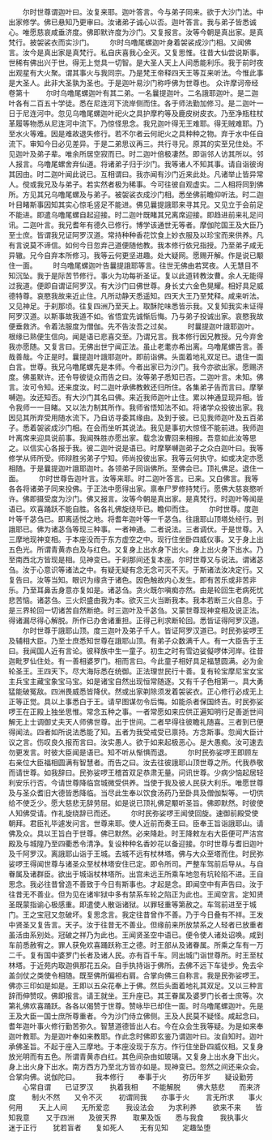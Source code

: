 <!-- { "loadSidebar": true } -->
　　尔时世尊谓迦叶曰。汝复来耶。迦叶答言。今与弟子同来。欲于大沙门法。中出家修学。佛已悬知乃更审曰。汝诸弟子诚心以否。迦叶答言。我与弟子皆悉诚心。唯愿慈哀咸垂济度。佛即默许度为沙门。又复报言。汝等今朝是真出家。是真梵行。披袈裟衣而实沙门。
　　尔时乌噜尾螺迦叶身着袈裟成沙门相。又闻佛言。汝今是真出家是真梵行。私自庆喜我心全灭。又复思惟。往昔大仙尝说斯事。世稀有佛出兴于世。得无上觉具一切智。是大圣人天上人间悉能利乐。我于前时夜出观星有大火聚。谓其事火与我同宗。乃是梵王帝释四天王等互来听法。今惟此事是大圣人。此非大圣孰为圣也。于是迦叶易沙门称呼佛为世尊也。
众许摩诃帝经卷第十
　　尔时乌噜尾螺迦叶有其二弟。一名曩提迦叶。二名誐耶迦叶。是二迦叶各有二百五十学徒。悉在尼连河下流岸侧而住。各于师法勤加修习。是二迦叶一日于尼连河中。忽见乌噜尾螺迦叶祀火之具护摩杓等及鹿皮树皮衣。乃至净瓶柱杖革履等物悉从尼连河中流下。乃惊怪思念。我兄迦叶得无王难耶。得无贼难耶。乃至水火等难。因是难故退失修行。若不尔者云何祀火之具种种之物。弃于水中任自流下。审知今日必见差异。于是二弟思议再三。共行寻兄。原其的实至兄住处。不见迦叶及弟子辈。唯余所居空寂而已。时二迦叶倍极凄然。即诣邻人访其所以。邻人报言。乌噜尾螺舍弃仙道。将诸弟子归于沙门。我等诸人不知其事。请自诣彼询其因由。时二迦叶闻此说已。互相谓曰。我亦闻有沙门近来此处。凡诸举止皆异常人。傥或我兄及与弟子。若实然者极为稀事。今可往彼自观虚实。二人相将同到佛所。方见其兄乌噜尾螺及与弟子。被袈裟衣成沙门相。悉坐佛前瞻仰听法。时二迦叶目睹斯事因知其实心惊毛竖足不能进。佛见曩提誐耶来寻其兄。又见立于会前足不能进。即遣乌噜尾螺自起迎接。时二迦叶既睹其兄离席迎接。即趋进前来礼足问讯。二迦叶言。我兄耆年有德久已修行。博学该通世无等者。摩伽陀国王及大臣乃至士庶。皆谓我兄证阿罗汉道。常持种种香花饮食上妙衣服及以珍宝而来供养。凡有言说莫不谛信。如何今日忽弃己道便随他教。我本修行依兄指授。乃至弟子咸无异辙。兄今自弃本所修习。我等云何更坚进趣。处大疑网。愿赐开解。作是说已颙住一面。
　　时乌噜尾螺迦叶告曩提誐耶等言。往世无佛由若冥夜。人无慧目不知沉坠。我于是际苦节修行。事火为功每祈圣证。复以此道转教汝曹。余人无能得过我道。便即自谓证阿罗汉。有大沙门曰佛世尊。身长丈六金色晃耀。相好具足威德特尊。哀愍我故来近止住。凡所动静天悉遥知。四天大王乃至梵释。咸来听法。又见神足。于刹那顷。往复四洲乃至天上。取酥陀味悉皆示我。又复知我实未证得阿罗汉道。以斯事故我道不如。省悟宜先诚惭后悔。乃与弟子投诚出家。哀愍我故便垂救济。令着法服度为僧伽。先不告汝吾之过矣。
　　时曩提迦叶誐耶迦叶。根缘已熟便生信向。闻是语已悲喜交至。乃谓兄言。我本修行因兄教授。兄今弃舍我亦愿随。又复言曰。无佛出世宁闻正法。虽止老耄亦希出离。乌噜尾螺告言。善哉善哉。今正是时。曩提迦叶誐耶迦叶。即前诣佛。头面着地礼双足已。退住一面白言。世尊。我兄乌噜尾螺先是本师。今者出家已为沙门。我今亦欲出家。愿赐济度。佛虽默许。还令导彼徒众而告之曰。汝等弟子悉知已否。二迦叶言。未知。佛言。汝可令知。还来度汝。时二迦叶承佛教敕还归所住。各集弟子告而言曰。摩拏嚩迦。汝还知否。有大沙门其名曰佛。来近我师迦叶止住。累以神通显现异相。皆令我师一一目睹。又以法力制其所作。我师省悟知法不如。将诸学众投彼出家。我因见其所弃受用随水流下。乃自访寻委其缘由。及到于彼。已见我师迦叶及五百弟子。悉着袈裟成沙门相。在会而坐听其说法。我见是事初大惊怪不能前进。我师迦叶离席来迎具说前事。我闻殊胜亦愿出家。载念汝曹回来相报。吾意如此汝等思之。以信实心各报于我。彼二迦叶说是语已。时摩拏嚩迦弟子之众白迦叶曰。我等修学从师所受。师辩胜劣弟子宁知。师尚投彼出家。我等云何执守。如或决定亦愿相随。于是曩提迦叶誐耶迦叶。各领弟子同诣佛所。至佛会已。顶礼佛足。退住一面。
　　尔时世尊告迦叶言。汝等来耶。时二迦叶答言。已来。又白佛言。我等各各将诸弟子同来投佛。于正法中愿得出家。禀奉尸罗修持梵行。愿佛大慈哀愍听许。佛即摄受度为沙门。佛又报言。汝等今朝是真出家。是真梵行。时迦叶等闻是语已。欢喜踊跃不能自胜。各各礼佛旋绕毕已。瞻仰而住。
　　尔时世尊。度迦叶等千苾刍已。即离适悦之地。将耆年迦叶等一千苾刍。往誐耶山顶塔处经行。到誐耶已。佛为诸苾刍等现三种事。一者神通。二者说法。三者调伏。于是世尊。入三摩地现神变相。于本座没而于东方虚空之中。现行住坐卧四威仪事。又于身上出五色光。所谓青黄赤白及与红色。又复身上出水身下出火。身上出火身下出水。乃至南西北方皆现是相。见神变已。于刹那间还复本座。尔时世尊又与说法。谓诸苾刍。汝于心意识等诸法之中。有疑无疑有念无念可灭不灭。于斯诸法汝决定行。又复告曰。汝等当知。眼识为缘贪于诸色。因色触故内心发生。即有苦乐或非苦非乐。乃至耳鼻舌身意亦复如是。诸苾刍。贪火既尔嗔痴亦然。由是轮回生老病死忧悲苦恼。诸苾刍。三火炽盛由我为本。欲灭三火当断我本。我本若断三火自息。于是三界轮回一切诸苦自然断绝。时三迦叶及千苾刍。又蒙世尊现神变相及说正法。得诸漏尽得心解脱。所作已办舍诸重担。正得己利求断轮回。悉皆证得阿罗汉道。
　　尔时世尊于誐耶山顶。度三迦叶及弟子千人。皆证阿罗汉道已。时民弥娑啰王及辅相大臣。乃至士庶悉知世尊在誐耶山顶。有弟子众数满千人。有一大臣告于王曰。我闻国人近有言论。彼释族中生一童子。初生之时有雪边娑儗啰体河岸。往昔迦毗罗仙住处。有一善相婆罗门。相而言曰。今此童子相好具足福慧圆满。必为金轮圣王。王四天下。尽大海际悉在统御。正法理世民行十善。复有轮宝摩尼宝女宝主兵宝主藏宝象宝马宝。如是诸宝自然出现恒常随逐。又有千子色相第一。具大勇猛能破冤敌。四洲畏威悉皆降伏。然或出家剃除须发着袈裟衣。正心修行必成无上正等正觉。具以上事悉白于王。请早图谋勿令后悔。如能杀者保国终吉。时民弥娑啰王在正殿上独坐思惟。常念五种之事。一者常愿如来应供正遍知明行足善逝世间解无上士调御丈夫天人师佛世尊。出于世间。二者早得往彼瞻礼随喜。三者到已便得闻法。四者如所说法悉能了知。五者为我受戒受已禀持。方念斯事。忽闻大臣计议之言。伤叹良久报而言曰。汝实愚人。欲于如来起极恶心。是大愚痴。汝可速去勿更发言。时彼大臣闻是语已。知不听从惭惧而退。
　　尔时民弥娑啰王即顾左右亲位大臣福相圆满有智慧者。而告之曰。汝去往彼誐耶山顶世尊之所。代我恭敬而请世尊。如我辞曰。民弥娑啰王稽首双足恭肃无量。问讯世尊。少病少恼起居轻利安乐行否。今请世尊降临宫城微受供养。当使于我及彼人民获大利乐。唯愿世尊及与圣众耆旧大德皆悉降临。当尽此生奉以饮食汤药乃至卧具及僧伽梨等。一切供给不使乏少。愿大慈悲无辞劳屈。如是说已顶礼佛足颙听圣旨。佛即默然。时彼使人知佛受请。作礼旋绕辞已而还。
　　尔时民弥娑啰王闻使回旋。速御前殿受使朝拜。君臣礼毕遽发问言。世尊来耶。使人近前而奏王曰。臣奉王旨诣誐耶山。请佛及众。具以王旨白于世尊。佛已默然。必来降赴。时王降敕左右大臣便可严洁宫殿及与城隍乃至四衢悉令清净。复设种种名香妙花以备迎接。尔时世尊与耆旧迦叶及千阿罗汉。离誐耶山诣于王城。去城不远有杖林塔。佛与大众至塔而住。时民弥娑啰王得闻世尊与诸圣众至杖林塔安住已定。即令所司。严整车驾前后导从。与自眷属及诸群臣。欲出于城诣杖林塔所。出宫未远王所乘车地忽有坑轮陷不进。王自思念。我必往昔曾造不善致于今日有斯事也。才起是念。即闻空中有声告曰。汝于往昔无不善业。但为见在诸牢狱中多有禁系车轮之陷正为此也。王闻空言。定知贤圣既蒙指谕心极感重。即遣使人散诣诸狱。以罪轻重等第赦之。车驾前进至于城门。王之宝冠又忽破坏。复思念言。我定往昔曾作不善。乃于今日叠有不祥。王发中贤圣又复告言。天子。汝于往昔无不善业。但缘前来所放禁系之人轻者已放重者虽活由系别处。冠破之祥乃为此也。王闻贤圣空中语已。便令使人诸处诏唤。咸到车前悉赦宥之。罪人获免欢喜踊跃称王之德。时王部从及诸眷属。所乘之车有一万二千。复有国中婆罗门长者及诸人民。亦有百千车。同出城门诣世尊所。时王至杖林塔。于近苑内取迦俱那花五朵。自手执持诣于佛所。去佛不远下车徒步。免去伞盖剑仗之类使令相随。既至佛所偏袒右肩。合掌向佛三自称言。我是民弥娑啰王。佛亦三印如是如是。王即以五朵花奉上于佛。然后头面着地礼其双足。又以三种言辞而伸赞叹。佛即报言。请王就坐。王升座已。其王眷属及婆罗门长者士庶等。次第礼佛欢喜踊跃。各各以偈赞于世尊。赞咏毕已却住一面。时乌噜尾螺迦叶。先是王及大臣一国士庶所尊重者。今为沙门侍立佛侧。王及人民莫不疑怪。咸起念曰。耆年迦叶事火修行勤苦弥久。智慧道德皆出人右。今在众会生我等疑。为是如来奉迦叶教耶。为是迦叶奉如来教耶。作此念时佛即玄鉴乃谓迦叶曰。汝自知时。迦叶承佛圣旨。不起于座入三摩地。于本座没现于东方。作行住坐卧四威仪相。又复身放光明而有五色。所谓青黄赤白红。其色间杂由如玻璃。又复身上出水身下出火。身上出火身下出水。南方西方乃至北方皆亦如是。现神变已。忽然之间还来众会。合掌向佛。说伽陀曰。
　　我本修行　　奉事于火
　　弥历年岁　　疑设勤劳
　　心常自谓　　已证罗汉
　　执着我相　　不能解脱
　　佛大慈悲　　而来济度
　　制火不然　　又令不灭
　　初谓同我　　亦事于火
　　言无所求　　事火何用
　　天上人间　　无所爱恋
　　我设法会　　为求利养
　　欲来不来　　皆知我意
　　又于四洲　　及彼天界
　　取果及饭　　悉与我食
　　我执事火　　迷于正行
　　犹若盲者　　复如死人
　　无有见知　　定趣坠堕
